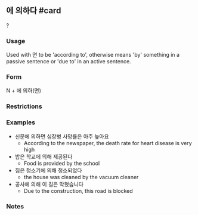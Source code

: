 ## 에 의하다 #card
?
### Usage
Used  with 면 to be 'according to', otherwise means 'by' something in a passive sentence or 'due to' in an active sentence.
### Form
N + 에 의하(면)
### Restrictions
### Examples
- 신문에 의하면 심장병 사망률은 아주 높아요
	- According to the newspaper, the death rate for heart disease is very high
- 밥은 학교에 의해 제공된다
	- Food is provided by the school
- 집은 청소기에 의해 청소되었다
	- the house was cleaned by the vacuum cleaner
- 공사에 의해 이 길은 막혔습니다
	- Due to the construction, this road is blocked
### Notes
<!--SR:!2024-10-05,2,190-->